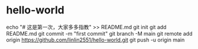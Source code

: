 # hello-world
echo "# 这是第一次，大家多多指教" >> README.md
git init
git add README.md
git commit -m "first commit"
git branch -M main
git remote add origin https://github.com/linlin2551/hello-world.git
git push -u origin main
